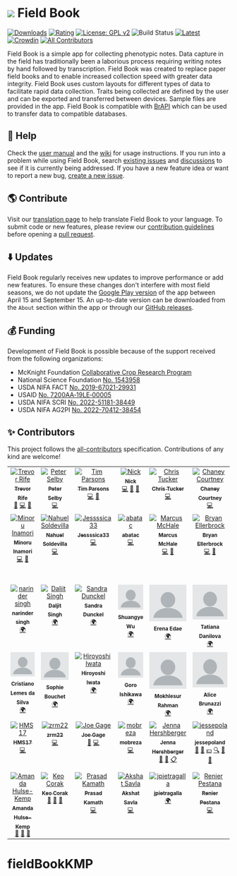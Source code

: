 # <img width="25" src="https://github.com/PhenoApps/Field-Book/blob/main/docs/_static/icons/icon.png"> Field Book

[![Downloads](https://img.shields.io/endpoint?url=https%3A%2F%2Fplay.cuzi.workers.dev%2Fplay%3Fi%3Dcom.fieldbook.tracker%26l%3DDownloads%26m%3D%24totalinstalls)](https://play.google.com/store/apps/details?id=com.fieldbook.tracker)
[![Rating](https://img.shields.io/endpoint?color=green&logo=google-play&logoColor=green&url=https%3A%2F%2Fplay.cuzi.workers.dev%2Fplay%3Fi%3Dcom.fieldbook.tracker%26l%3DRating%26m%3D%25E2%25AD%2590%2520%24rating)](https://play.google.com/store/apps/details?id=com.fieldbook.tracker)
[![License: GPL v2](https://img.shields.io/badge/License-GPL_v2-blue.svg)](https://www.gnu.org/licenses/old-licenses/gpl-2.0.en.html)
![Build Status](https://img.shields.io/github/actions/workflow/status/PhenoApps/Field-Book/github-release.yml)
[![Latest](https://img.shields.io/github/v/release/phenoapps/field-book)](https://github.com/PhenoApps/Field-Book/releases/latest)
[![Crowdin](https://badges.crowdin.net/field-book/localized.svg)](https://crowdin.com/project/field-book)
[![All Contributors](https://img.shields.io/badge/all_contributors-30-orange.svg)](#contributors-)

Field Book is a simple app for collecting phenotypic notes. Data capture in the field has traditionally been a laborious process requiring writing notes by hand followed by transcription. Field Book was created to replace paper field books and to enable increased collection speed with greater data integrity. Field Book uses custom layouts for different types of data to facilitate rapid data collection. Traits being collected are defined by the user and can be exported and transferred between devices. Sample files are provided in the app. Field Book is compatible with [BrAPI](https://brapi.org/) which can be used to transfer data to compatible databases.

## 📖 Help
Check the [user manual](https://fieldbook.phenoapps.org/#/) and the [wiki](https://github.com/PhenoApps/Field-Book/wiki) for usage instructions. If you run into a problem while using Field Book, search [existing issues](https://github.com/PhenoApps/Field-Book/issues) and [discussions](https://github.com/PhenoApps/Field-Book/discussions) to see if it is currently being addressed. If you have a new feature idea or want to report a new bug, [create a new issue](https://github.com/PhenoApps/Field-Book/issues/new/choose).

## 🌎 Contribute
Visit our [translation page](https://crowdin.com/project/field-book) to help translate Field Book to your language. To submit code or new features, please review our [contribution guidelines](https://github.com/PhenoApps/Field-Book/wiki/Contributing) before opening a [pull request](https://github.com/PhenoApps/Field-Book/pulls).

## ⬇️ Updates
Field Book regularly receives new updates to improve performance or add new features. To ensure these changes don't interfere with most field seasons, we do not update the [Google Play version](https://play.google.com/store/apps/details?id=com.fieldbook.tracker) of the app between April 15 and September 15. An up-to-date version can be downloaded from the `About` section within the app or through our [GitHub releases](https://github.com/PhenoApps/Field-Book/releases/latest).

## 💰 Funding 
Development of Field Book is possible because of the support received from the following organizations:
- McKnight Foundation [Collaborative Crop Research Program](https://www.ccrp.org/grants/one-handheld-per-breeder/)
- National Science Foundation [No. 1543958](https://www.nsf.gov/awardsearch/showAward?AWD_ID=1543958)
- USDA NIFA FACT [No. 2019-67021-29931](https://portal.nifa.usda.gov/web/crisprojectpages/1019820-fact-geospatial-plant-breeding.html)
- USAID [No. 7200AA‐19LE‐00005](https://ilci.cornell.edu/)
- USDA NIFA SCRI [No. 2022-51181-38449](https://portal.nifa.usda.gov/lmd4/recent_awards)
- USDA NIFA AG2PI [No. 2022-70412-38454](https://www.ag2pi.org/resources/ag2pi-funded-seed-grants/)

## ✨ Contributors
This project follows the [all-contributors](https://allcontributors.org/) specification. Contributions of any kind are welcome!
<!-- ALL-CONTRIBUTORS-LIST:START - Do not remove or modify this section -->
<!-- prettier-ignore-start -->
<!-- markdownlint-disable -->
<table>
  <tbody>
    <tr>
      <td align="center" valign="top" width="14.28%"><a href="https://github.com/trife"><img src="https://avatars.githubusercontent.com/u/1869534?v=4?s=100" width="100px;" alt="Trevor Rife"/><br /><sub><b>Trevor Rife</b></sub></a><br /><a href="#projectManagement-trife" title="Project Management">📆</a> <a href="https://github.com/PhenoApps/Field-Book/commits?author=trife" title="Code">💻</a> <a href="#design-trife" title="Design">🎨</a></td>
      <td align="center" valign="top" width="14.28%"><a href="https://github.com/BrapiCoordinatorSelby"><img src="https://avatars.githubusercontent.com/u/32845555?v=4?s=100" width="100px;" alt="Peter Selby"/><br /><sub><b>Peter Selby</b></sub></a><br /><a href="https://github.com/PhenoApps/Field-Book/commits?author=BrapiCoordinatorSelby" title="Code">💻</a></td>
      <td align="center" valign="top" width="14.28%"><a href="https://github.com/timparsons"><img src="https://avatars.githubusercontent.com/u/3004635?v=4?s=100" width="100px;" alt="Tim Parsons"/><br /><sub><b>Tim Parsons</b></sub></a><br /><a href="https://github.com/PhenoApps/Field-Book/commits?author=timparsons" title="Code">💻</a> <a href="https://github.com/PhenoApps/Field-Book/pulls?q=is%3Apr+reviewed-by%3Atimparsons" title="Reviewed Pull Requests">👀</a></td>
      <td align="center" valign="top" width="14.28%"><a href="https://github.com/nickpalladino"><img src="https://avatars.githubusercontent.com/u/53413353?v=4?s=100" width="100px;" alt="Nick"/><br /><sub><b>Nick</b></sub></a><br /><a href="https://github.com/PhenoApps/Field-Book/commits?author=nickpalladino" title="Code">💻</a> <a href="https://github.com/PhenoApps/Field-Book/pulls?q=is%3Apr+reviewed-by%3Anickpalladino" title="Reviewed Pull Requests">👀</a> <a href="https://github.com/PhenoApps/Field-Book/issues?q=author%3Anickpalladino" title="Bug reports">🐛</a></td>
      <td align="center" valign="top" width="14.28%"><a href="https://github.com/ctucker3"><img src="https://avatars.githubusercontent.com/u/17887341?v=4?s=100" width="100px;" alt="Chris Tucker"/><br /><sub><b>Chris Tucker</b></sub></a><br /><a href="https://github.com/PhenoApps/Field-Book/commits?author=ctucker3" title="Code">💻</a></td>
      <td align="center" valign="top" width="14.28%"><a href="https://github.com/chaneylc"><img src="https://avatars.githubusercontent.com/u/5421632?v=4?s=100" width="100px;" alt="Chaney Courtney"/><br /><sub><b>Chaney Courtney</b></sub></a><br /><a href="https://github.com/PhenoApps/Field-Book/commits?author=chaneylc" title="Code">💻</a></td>
      <td align="center" valign="top" width="14.28%"><a href="https://github.com/dmeidlin"><img src="https://avatars.githubusercontent.com/u/14339308?v=4?s=100" width="100px;" alt="dmeidlin"/><br /><sub><b>dmeidlin</b></sub></a><br /><a href="https://github.com/PhenoApps/Field-Book/commits?author=dmeidlin" title="Code">💻</a></td>
    </tr>
    <tr>
      <td align="center" valign="top" width="14.28%"><a href="https://github.com/m-inamori"><img src="https://avatars.githubusercontent.com/u/58535480?v=4?s=100" width="100px;" alt="Minoru Inamori"/><br /><sub><b>Minoru Inamori</b></sub></a><br /><a href="https://github.com/PhenoApps/Field-Book/commits?author=m-inamori" title="Code">💻</a> <a href="#ideas-m-inamori" title="Ideas, Planning, & Feedback">🤔</a></td>
      <td align="center" valign="top" width="14.28%"><a href="https://github.com/nahuel-soldevilla"><img src="https://avatars.githubusercontent.com/u/19394293?v=4?s=100" width="100px;" alt="Nahuel Soldevilla"/><br /><sub><b>Nahuel Soldevilla</b></sub></a><br /><a href="https://github.com/PhenoApps/Field-Book/commits?author=nahuel-soldevilla" title="Code">💻</a></td>
      <td align="center" valign="top" width="14.28%"><a href="https://github.com/Jessssica33"><img src="https://avatars.githubusercontent.com/u/36747798?v=4?s=100" width="100px;" alt="Jessssica33"/><br /><sub><b>Jessssica33</b></sub></a><br /><a href="https://github.com/PhenoApps/Field-Book/commits?author=Jessssica33" title="Code">💻</a></td>
      <td align="center" valign="top" width="14.28%"><a href="https://github.com/abatac"><img src="https://avatars.githubusercontent.com/u/5011207?v=4?s=100" width="100px;" alt="abatac"/><br /><sub><b>abatac</b></sub></a><br /><a href="https://github.com/PhenoApps/Field-Book/commits?author=abatac" title="Code">💻</a></td>
      <td align="center" valign="top" width="14.28%"><a href="https://github.com/marcusmchale"><img src="https://avatars.githubusercontent.com/u/15052304?v=4?s=100" width="100px;" alt="Marcus McHale"/><br /><sub><b>Marcus McHale</b></sub></a><br /><a href="https://github.com/PhenoApps/Field-Book/commits?author=marcusmchale" title="Code">💻</a> <a href="https://github.com/PhenoApps/Field-Book/issues?q=author%3Amarcusmchale" title="Bug reports">🐛</a></td>
      <td align="center" valign="top" width="14.28%"><a href="https://github.com/bellerbrock"><img src="https://avatars.githubusercontent.com/u/11297346?v=4?s=100" width="100px;" alt="Bryan Ellerbrock"/><br /><sub><b>Bryan Ellerbrock</b></sub></a><br /><a href="https://github.com/PhenoApps/Field-Book/commits?author=bellerbrock" title="Code">💻</a> <a href="#ideas-bellerbrock" title="Ideas, Planning, & Feedback">🤔</a></td>
      <td align="center" valign="top" width="14.28%"><img src="https://raw.githubusercontent.com/PhenoApps/Field-Book/master/.github/blank-profile.png?s=100" width="100px;" alt="Irazema Fuentes-Bueno"/><br /><sub><b>Irazema Fuentes-Bueno</b></sub><br /><a href="#translation" title="Translation">🌍</a></td>
    </tr>
    <tr>
      <td align="center" valign="top" width="14.28%"><a href="http://cropgen.github.io"><img src="https://avatars.githubusercontent.com/u/7772391?v=4?s=100" width="100px;" alt="narinder singh"/><br /><sub><b>narinder singh</b></sub></a><br /><a href="#translation-cropgen" title="Translation">🌍</a></td>
      <td align="center" valign="top" width="14.28%"><a href="https://github.com/singhdj2"><img src="https://avatars.githubusercontent.com/u/7775048?v=4?s=100" width="100px;" alt="Daljit Singh"/><br /><sub><b>Daljit Singh</b></sub></a><br /><a href="#translation-singhdj2" title="Translation">🌍</a></td>
      <td align="center" valign="top" width="14.28%"><a href="https://github.com/sdunckel"><img src="https://avatars.githubusercontent.com/u/4632324?v=4?s=100" width="100px;" alt="Sandra Dunckel"/><br /><sub><b>Sandra Dunckel</b></sub></a><br /><a href="#translation-sdunckel" title="Translation">🌍</a></td>
      <td align="center" valign="top" width="14.28%"><img src="https://raw.githubusercontent.com/PhenoApps/Field-Book/master/.github/blank-profile.png?s=100" width="100px;" alt="Shuangye Wu"/><br /><sub><b>Shuangye Wu</b></sub><br /><a href="#translation" title="Translation">🌍</a></td>
      <td align="center" valign="top" width="14.28%"><img src="https://raw.githubusercontent.com/PhenoApps/Field-Book/master/.github/blank-profile.png?s=100" width="100px;" alt="Erena Edae"/><br /><sub><b>Erena Edae</b></sub><br /><a href="#translation" title="Translation">🌍</a></td>
      <td align="center" valign="top" width="14.28%"><img src="https://raw.githubusercontent.com/PhenoApps/Field-Book/master/.github/blank-profile.png?s=100" width="100px;" alt="Tatiana Danilova"/><br /><sub><b>Tatiana Danilova</b></sub><br /><a href="#translation" title="Translation">🌍</a></td>
      <td align="center" valign="top" width="14.28%"><img src="https://raw.githubusercontent.com/PhenoApps/Field-Book/master/.github/blank-profile.png?s=100" width="100px;" alt="Rodrigo Pedrozo"/><br /><sub><b>Rodrigo Pedrozo</b></sub><br /><a href="#translation" title="Translation">🌍</a></td>
    </tr>
    <tr>
      <td align="center" valign="top" width="14.28%"><img src="https://raw.githubusercontent.com/PhenoApps/Field-Book/master/.github/blank-profile.png?s=100" width="100px;" alt="Cristiano Lemes da Silva"/><br /><sub><b>Cristiano Lemes da Silva</b></sub><br /><a href="#translation" title="Translation">🌍</a></td>
      <td align="center" valign="top" width="14.28%"><img src="https://raw.githubusercontent.com/PhenoApps/Field-Book/master/.github/blank-profile.png?s=100" width="100px;" alt="Sophie Bouchet"/><br /><sub><b>Sophie Bouchet</b></sub><br /><a href="#translation" title="Translation">🌍</a></td>
      <td align="center" valign="top" width="14.28%"><a href="https://github.com/hiroiw"><img src="https://avatars.githubusercontent.com/u/17869371?v=4?s=100" width="100px;" alt="Hiroyoshi Iwata"/><br /><sub><b>Hiroyoshi Iwata</b></sub></a><br /><a href="#translation-hiroiw" title="Translation">🌍</a></td>
      <td align="center" valign="top" width="14.28%"><img src="https://raw.githubusercontent.com/PhenoApps/Field-Book/master/.github/blank-profile.png?s=100" width="100px;" alt="Goro Ishikawa"/><br /><sub><b>Goro Ishikawa</b></sub><br /><a href="#translation" title="Translation">🌍</a></td>
      <td align="center" valign="top" width="14.28%"><img src="https://raw.githubusercontent.com/PhenoApps/Field-Book/master/.github/blank-profile.png?s=100" width="100px;" alt="Mokhlesur Rahman"/><br /><sub><b>Mokhlesur Rahman</b></sub><br /><a href="#translation" title="Translation">🌍</a></td>
      <td align="center" valign="top" width="14.28%"><img src="https://raw.githubusercontent.com/PhenoApps/Field-Book/master/.github/blank-profile.png?s=100" width="100px;" alt="Alice Brunazzi"/><br /><sub><b>Alice Brunazzi</b></sub><br /><a href="#translation" title="Translation">🌍</a></td>
      <td align="center" valign="top" width="14.28%"><a href="https://www.ar-php.org/"><img src="https://avatars.githubusercontent.com/u/11270404?v=4?s=100" width="100px;" alt="Khaled Al-Shamaa"/><br /><sub><b>Khaled Al-Shamaa</b></sub></a><br /><a href="#translation-khaled-alshamaa" title="Translation">🌍</a></td>
    </tr>
    <tr>
      <td align="center" valign="top" width="14.28%"><a href="https://github.com/HMS17"><img src="https://avatars.githubusercontent.com/u/84345306?v=4?s=100" width="100px;" alt="HMS17"/><br /><sub><b>HMS17</b></sub></a><br /><a href="https://github.com/PhenoApps/Field-Book/commits?author=HMS17" title="Code">💻</a></td>
      <td align="center" valign="top" width="14.28%"><a href="https://github.com/zrm22"><img src="https://avatars.githubusercontent.com/u/54960003?v=4?s=100" width="100px;" alt="zrm22"/><br /><sub><b>zrm22</b></sub></a><br /><a href="https://github.com/PhenoApps/Field-Book/commits?author=zrm22" title="Code">💻</a></td>
      <td align="center" valign="top" width="14.28%"><a href="https://github.com/joegage"><img src="https://avatars.githubusercontent.com/u/10454330?v=4?s=100" width="100px;" alt="Joe Gage"/><br /><sub><b>Joe Gage</b></sub></a><br /><a href="https://github.com/PhenoApps/Field-Book/issues?q=author%3Ajoegage" title="Bug reports">🐛</a> <a href="https://github.com/PhenoApps/Field-Book/commits?author=joegage" title="Code">💻</a></td>
      <td align="center" valign="top" width="14.28%"><a href="https://github.com/mobreza"><img src="https://avatars.githubusercontent.com/u/712974?v=4?s=100" width="100px;" alt="mobreza"/><br /><sub><b>mobreza</b></sub></a><br /><a href="https://github.com/PhenoApps/Field-Book/commits?author=mobreza" title="Code">💻</a></td>
      <td align="center" valign="top" width="14.28%"><a href="http://jmh579.github.io"><img src="https://avatars.githubusercontent.com/u/33294076?v=4?s=100" width="100px;" alt="Jenna Hershberger"/><br /><sub><b>Jenna Hershberger</b></sub></a><br /><a href="https://github.com/PhenoApps/Field-Book/issues?q=author%3Ajmh579" title="Bug reports">🐛</a> <a href="#ideas-jmh579" title="Ideas, Planning, & Feedback">🤔</a> <a href="#eventOrganizing-jmh579" title="Event Organizing">📋</a></td>
      <td align="center" valign="top" width="14.28%"><a href="https://github.com/jessepoland"><img src="https://avatars.githubusercontent.com/u/8932524?v=4?s=100" width="100px;" alt="jessepoland"/><br /><sub><b>jessepoland</b></sub></a><br /><a href="https://github.com/PhenoApps/Field-Book/issues?q=author%3Ajessepoland" title="Bug reports">🐛</a> <a href="#design-jessepoland" title="Design">🎨</a> <a href="#financial-jessepoland" title="Financial">💵</a> <a href="#fundingFinding-jessepoland" title="Funding Finding">🔍</a> <a href="#ideas-jessepoland" title="Ideas, Planning, & Feedback">🤔</a> <a href="#userTesting-jessepoland" title="User Testing">📓</a></td>
      <td align="center" valign="top" width="14.28%"><a href="https://github.com/hkmanching"><img src="https://avatars.githubusercontent.com/u/8751385?v=4?s=100" width="100px;" alt="Heather Manching"/><br /><sub><b>Heather Manching</b></sub></a><br /><a href="#userTesting-hkmanching" title="User Testing">📓</a> <a href="https://github.com/PhenoApps/Field-Book/issues?q=author%3Ahkmanching" title="Bug reports">🐛</a> <a href="#ideas-hkmanching" title="Ideas, Planning, & Feedback">🤔</a></td>
    </tr>
    <tr>
      <td align="center" valign="top" width="14.28%"><a href="https://github.com/ahulsekemp"><img src="https://avatars.githubusercontent.com/u/28273398?v=4?s=100" width="100px;" alt="Amanda Hulse-Kemp"/><br /><sub><b>Amanda Hulse-Kemp</b></sub></a><br /><a href="#userTesting-ahulsekemp" title="User Testing">📓</a> <a href="https://github.com/PhenoApps/Field-Book/issues?q=author%3Aahulsekemp" title="Bug reports">🐛</a> <a href="#ideas-ahulsekemp" title="Ideas, Planning, & Feedback">🤔</a></td>
      <td align="center" valign="top" width="14.28%"><a href="https://github.com/keocorak"><img src="https://avatars.githubusercontent.com/u/27022199?v=4?s=100" width="100px;" alt="Keo Corak"/><br /><sub><b>Keo Corak</b></sub></a><br /><a href="https://github.com/PhenoApps/Field-Book/issues?q=author%3Akeocorak" title="Bug reports">🐛</a> <a href="#userTesting-keocorak" title="User Testing">📓</a> <a href="#ideas-keocorak" title="Ideas, Planning, & Feedback">🤔</a></td>
      <td align="center" valign="top" width="14.28%"><a href="https://github.com/kamathprasad9"><img src="https://avatars.githubusercontent.com/u/54414375?v=4?s=100" width="100px;" alt="Prasad Kamath"/><br /><sub><b>Prasad Kamath</b></sub></a><br /><a href="https://github.com/PhenoApps/Field-Book/commits?author=kamathprasad9" title="Code">💻</a></td>
      <td align="center" valign="top" width="14.28%"><a href="https://github.com/akshat22"><img src="https://avatars.githubusercontent.com/u/50794731?v=4?s=100" width="100px;" alt="Akshat Savla"/><br /><sub><b>Akshat Savla</b></sub></a><br /><a href="https://github.com/PhenoApps/Field-Book/commits?author=akshat22" title="Code">💻</a></td>
      <td align="center" valign="top" width="14.28%"><a href="https://github.com/jpietragalla"><img src="https://avatars.githubusercontent.com/u/78973920?v=4?s=100" width="100px;" alt="jpietragalla"/><br /><sub><b>jpietragalla</b></sub></a><br /><a href="#translation-jpietragalla" title="Translation">🌍</a></td>
      <td align="center" valign="top" width="14.28%"><a href="https://github.com/rmcp"><img src="https://avatars.githubusercontent.com/u/5850588?v=4?s=100" width="100px;" alt="Renier Pestana"/><br /><sub><b>Renier Pestana</b></sub></a><br /><a href="https://github.com/PhenoApps/Field-Book/commits?author=rmcp" title="Code">💻</a></td>
    </tr>
  </tbody>
</table>

<!-- markdownlint-restore -->
<!-- prettier-ignore-end -->

<!-- ALL-CONTRIBUTORS-LIST:END -->
# fieldBookKMP
